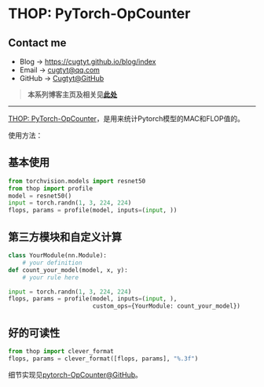 # THOP: PyTorch-OpCounter

## Contact me

* Blog -> <https://cugtyt.github.io/blog/index>
* Email -> <cugtyt@qq.com>
* GitHub -> [Cugtyt@GitHub](https://github.com/Cugtyt)

> **本系列博客主页及相关见**[**此处**](https://cugtyt.github.io/blog/effective-pytorch/index)

---

[THOP: PyTorch-OpCounter](https://github.com/Lyken17/pytorch-OpCounter)，是用来统计Pytorch模型的MAC和FLOP值的。

使用方法：

## 基本使用

``` python
from torchvision.models import resnet50
from thop import profile
model = resnet50()
input = torch.randn(1, 3, 224, 224)
flops, params = profile(model, inputs=(input, ))
```

## 第三方模块和自定义计算

``` python
class YourModule(nn.Module):
    # your definition
def count_your_model(model, x, y):
    # your rule here

input = torch.randn(1, 3, 224, 224)
flops, params = profile(model, inputs=(input, ), 
                        custom_ops={YourModule: count_your_model})
```

## 好的可读性

``` python
from thop import clever_format
flops, params = clever_format([flops, params], "%.3f")
```

细节实现见[pytorch-OpCounter@GitHub](https://github.com/Lyken17/pytorch-OpCounter)。